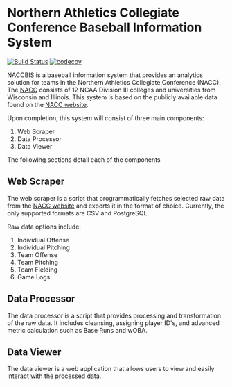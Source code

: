 # Northern Athletics Collegiate Conference Baseball Information System

[![Build Status](https://app.travis-ci.com/troymoench/naccbis.svg?branch=master)](https://app.travis-ci.com/troymoench/naccbis)
[![codecov](https://codecov.io/gh/troymoench/naccbis/branch/master/graph/badge.svg)](https://codecov.io/gh/troymoench/naccbis)

NACCBIS is a baseball information system that provides an analytics solution for teams in the Northern Athletics Collegiate Conference (NACC). The [NACC](http://www.naccsports.org) consists of 12 NCAA Division III colleges and universities from Wisconsin and Illinois. This system is based on the publicly available data found on the [NACC website](http://www.naccsports.org/sports/bsb/2016-17/leaders).

Upon completion, this system will consist of three main components:
1. Web Scraper
2. Data Processor
3. Data Viewer

The following sections detail each of the components

## Web Scraper

The web scraper is a script that programmatically fetches selected raw data from the [NACC website](http://www.naccsports.org/sports/bsb/2016-17/leaders) and exports it in the format of choice. Currently, the only supported formats are CSV and PostgreSQL.

Raw data options include:
1. Individual Offense
2. Individual Pitching
3. Team Offense
4. Team Pitching
5. Team Fielding
6. Game Logs


## Data Processor

The data processor is a script that provides processing and transformation of the raw data. It includes cleansing, assigning player ID's, and advanced metric calculation such as Base Runs and wOBA.

## Data Viewer

The data viewer is a web application that allows users to view and easily interact with the processed data.
